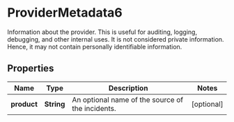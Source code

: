 

# ProviderMetadata6

Information about the provider. This is useful for auditing, logging, debugging, and other internal uses. It is not considered private information. Hence, it may not contain personally identifiable information. 

## Properties

| Name | Type | Description | Notes |
|------------ | ------------- | ------------- | -------------|
|**product** | **String** | An optional name of the source of the incidents. |  [optional] |



